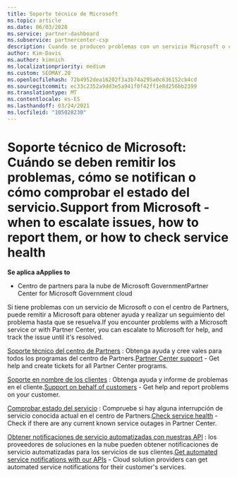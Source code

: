 ```yaml
---
title: Soporte técnico de Microsoft
ms.topic: article
ms.date: 06/03/2020
ms.service: partner-dashboard
ms.subservice: partnercenter-csp
description: Cuando se producen problemas con un servicio Microsoft o con el Centro de partners, puedes escalarlo a Microsoft para obtener ayuda y realizar un seguimiento del problema hasta que se resuelva.
author: Kim-Davis
ms.author: kimnich
ms.localizationpriority: medium
ms.custom: SEOMAY.20
ms.openlocfilehash: 72b4952dea16202f3a3b74a295a0c636152cb4cd
ms.sourcegitcommit: ec33c2352a9dd3e5a941f0f42ff1e8d256bb2399
ms.translationtype: MT
ms.contentlocale: es-ES
ms.lasthandoff: 03/24/2021
ms.locfileid: "105028230"
---
```

# <a name="support-from-microsoft---when-to-escalate-issues-how-to-report-them-or-how-to-check-service-health"></a><span data-ttu-id="9ebad-103">Soporte técnico de Microsoft: Cuándo se deben remitir los problemas, cómo se notifican o cómo comprobar el estado del servicio.</span><span class="sxs-lookup"><span data-stu-id="9ebad-103">Support from Microsoft - when to escalate issues, how to report them, or how to check service health</span></span>

<span data-ttu-id="9ebad-104">**Se aplica a**</span><span class="sxs-lookup"><span data-stu-id="9ebad-104">**Applies to**</span></span>

- <span data-ttu-id="9ebad-105">Centro de partners para la nube de Microsoft Government</span><span class="sxs-lookup"><span data-stu-id="9ebad-105">Partner Center for Microsoft Government cloud</span></span>

<span data-ttu-id="9ebad-106">Si tiene problemas con un servicio de Microsoft o con el centro de Partners, puede remitir a Microsoft para obtener ayuda y realizar un seguimiento del problema hasta que se resuelva.</span><span class="sxs-lookup"><span data-stu-id="9ebad-106">If you encounter problems with a Microsoft service or with Partner Center, you can escalate to Microsoft for help, and track the issue until it's resolved.</span></span>

<span data-ttu-id="9ebad-107">[Soporte técnico del centro de Partners](report-problems-with-partner-center.md) : Obtenga ayuda y cree vales para todos los programas del centro de Partners.</span><span class="sxs-lookup"><span data-stu-id="9ebad-107">[Partner Center support](report-problems-with-partner-center.md) - Get help and create tickets for all Partner Center programs.</span></span>

<span data-ttu-id="9ebad-108">[Soporte en nombre de los clientes](report-problems-on-behalf-of-a-customer.md) : Obtenga ayuda y informe de problemas en el cliente.</span><span class="sxs-lookup"><span data-stu-id="9ebad-108">[Support on behalf of customers](report-problems-on-behalf-of-a-customer.md) - Get help and report problems on your customer.</span></span>

<span data-ttu-id="9ebad-109">[Comprobar estado del servicio](check-service-health.md) : Compruebe si hay alguna interrupción de servicio conocida actual en el centro de Partners.</span><span class="sxs-lookup"><span data-stu-id="9ebad-109">[Check service health](check-service-health.md) - Check if there are any current known service outages in Partner Center.</span></span>

<span data-ttu-id="9ebad-110">[Obtener notificaciones de servicio automatizadas con nuestras API](get-automated-service-notifications-with-our-apis.md) : los proveedores de soluciones en la nube pueden obtener notificaciones de servicio automatizadas para los servicios de sus clientes.</span><span class="sxs-lookup"><span data-stu-id="9ebad-110">[Get automated service notifications with our APIs](get-automated-service-notifications-with-our-apis.md) - Cloud solution providers can get automated service notifications for their customer's services.</span></span>


 

 



